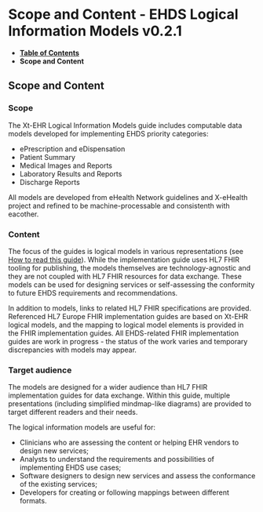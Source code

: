 # Scope and Content - EHDS Logical Information Models v0.2.1

* [**Table of Contents**](toc.md)
* **Scope and Content**

## Scope and Content

### Scope

The Xt-EHR Logical Information Models guide includes computable data models developed for implementing EHDS priority categories:

* ePrescription and eDispensation
* Patient Summary
* Medical Images and Reports
* Laboratory Results and Reports
* Discharge Reports

All models are developed from eHealth Network guidelines and X-eHealth project and refined to be machine-processable and consistenth with eacother.

### Content

The focus of the guides is logical models in various representations (see [How to read this guide](howto.md)). While the implementation guide uses HL7 FHIR tooling for publishing, the models themselves are technology-agnostic and they are not coupled with HL7 FHIR resources for data exchange. These models can be used for designing services or self-assessing the conformity to future EHDS requirements and recommendations.

In addition to models, links to related HL7 FHIR specifications are provided. Referenced HL7 Europe FHIR implementation guides are based on Xt-EHR logical models, and the mapping to logical model elements is provided in the FHIR implementation guides. All EHDS-related FHIR implementation guides are work in progress - the status of the work varies and temporary discrepancies with models may appear.

### Target audience

The models are designed for a wider audience than HL7 FHIR implementation guides for data exchange. Within this guide, multiple presentations (including simplified mindmap-like diagrams) are provided to target different readers and their needs.

The logical information models are useful for:

* Clinicians who are assessing the content or helping EHR vendors to design new services;
* Analysts to understand the requirements and possibilities of implementing EHDS use cases;
* Software designers to design new services and assess the conformance of the existing services;
* Developers for creating or following mappings between different formats.

